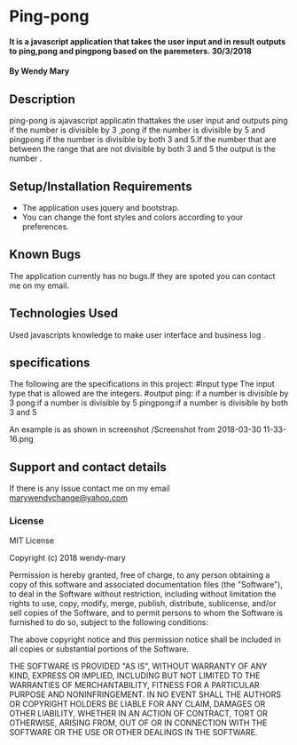 # Ping-pong

#### It is a javascript application that takes the user input and in result outputs to ping,pong and pingpong based on the paremeters. 30/3/2018

#### By **Wendy Mary**

## Description

ping-pong is ajavascript applicatin thattakes the user input and outputs ping if the number is divisible by 3 ,pong if the number is divisible by 5 and pingpong if the number is divisible by both 3 and 5.If the number that are between the range that are not divisible by both 3 and 5 the output is the number .

## Setup/Installation Requirements

-   The application uses jquery and bootstrap.
-   You can change the font styles and colors according to your preferences.

## Known Bugs

The application currently has no bugs.If they are spoted you can contact me on my email.
## Technologies Used

Used javascripts knowledge to make user interface and business log .
## specifications
The following are the specifications in this project:
#Input type
The input type that is allowed are the integers.
#output
ping: if a number is divisible by 3
pong:if a number is divisible by 5
pingpong:if a number is divisible by both 3 and 5

An example is as shown  in screenshot /Screenshot from 2018-03-30 11-33-16.png

## Support and contact details
If there is any issue contact me on my email marywendychange@yahoo.com  
### License
MIT License

Copyright (c) 2018 wendy-mary

Permission is hereby granted, free of charge, to any person obtaining a copy
of this software and associated documentation files (the "Software"), to deal
in the Software without restriction, including without limitation the rights
to use, copy, modify, merge, publish, distribute, sublicense, and/or sell
copies of the Software, and to permit persons to whom the Software is
furnished to do so, subject to the following conditions:

The above copyright notice and this permission notice shall be included in all
copies or substantial portions of the Software.

THE SOFTWARE IS PROVIDED "AS IS", WITHOUT WARRANTY OF ANY KIND, EXPRESS OR
IMPLIED, INCLUDING BUT NOT LIMITED TO THE WARRANTIES OF MERCHANTABILITY,
FITNESS FOR A PARTICULAR PURPOSE AND NONINFRINGEMENT. IN NO EVENT SHALL THE
AUTHORS OR COPYRIGHT HOLDERS BE LIABLE FOR ANY CLAIM, DAMAGES OR OTHER
LIABILITY, WHETHER IN AN ACTION OF CONTRACT, TORT OR OTHERWISE, ARISING FROM,
OUT OF OR IN CONNECTION WITH THE SOFTWARE OR THE USE OR OTHER DEALINGS IN THE
SOFTWARE.
